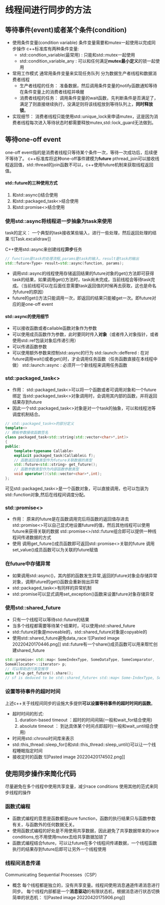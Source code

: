 # 线程间进行同步的方法
## 等待事件(event)或者某个条件(condition)
- 使用条件变量(condition variable)
	条件变量需要和mutex一起使用以完成同步操作
	c++标准库有两种条件变量:
	- std::condtion_variable(最常用) : 只能和std::mutex一起使用
	- std::condition_variable_any : 可以和任何满足**mutex最小定义**的锁一起使用
- 常用工作模式
	 通常用条件变量来实现任务队列
	 分为数据生产者线程和数据消费者线程
	 - 生产者线程的任务：
		 准备数据，然后调用条件变量的notify函数通知等待在条件变量上的消费者线程并唤醒
	- 消费者线程的任务：
			调用条件变量的wait函数，先判断条件是否满足了，满足了则直接继续执行，没满足则将该线程放到等待队列上，**同时释放锁**。
- 实现细节：
	消费者线程只能使用std::unique_lock来申请mutex，这是因为消费者线程每次进入等待状态时都需要释放mutex,std::lock_guard无法做到。
## 等待one-off event
one-off event指的是消费者线程只等待某个条件一次，等待一次成功后，后续便不等待了。
c++标准库将这种one-off事件建模为**future**
pthread_join可以接收线程返回值，std::thread的join函数不可以，c++使用future机制来获取线程返回值。
#### std::future的三种使用方式
1. 和std::async()结合使用
2. 和std::packaged_task<>结合使用
3. 和std::promise<>结合使用
### 使用std::async将线程进一步抽象为task来使用
task的定义：
一个典型的task接收某些输入，进行一些处理，然后返回处理的结果
![[Task.excalidraw]]

C++使用std::async来创建线程**异步**任务
```c++
// function是task的处理流程,params是task的输入，result是task的输出
std::future<Type> result=std::async(function, params);
```
- 调用std::async的线程使用存储返回结果的future对象的get()方法即可获得task的结果，如果调用get()方法时，task尚未完成，当前线程会等待task完成。（当前线程可以在后面任意需要task返回值的时候再去获取，这也是命名为future的原因）
- future的get()方法只能调用一次，即返回的结果只能被get一次。即future对应的是one-off event

#### std::async的使用细节
- 可以接收函数或者callable函数对象作为参数
- 可以使用成员函数作为参数，此时要同时传入**对象**（或者传入对象指针，或者使用std::ref包装对象后传递引用）
- 可以传递函数参数
- 可以使用额外参数来控制std::async的行为
	std::launch::deffered : 在对future调用wait()或者get()时，才会调用任务函数（任务函数直接在本线程中做）
	std::launch::async : 必须开一个新线程来调用任务函数

### std::packaged_task<>
- 作用：
std::packaged_task<>可以将一个函数或者可调用对象和一个future绑定
当std::packaged_task<>对象调用时，会调用其内部的函数，并将返回结果存到future
- 因此一个std::packaged_task<>对象是对一个task的抽象，可以和线程池等调度机制结合。
```c++
// std::packaged_task<>的部分定义
template<>
// 模板参数接收函数签名
class packaged_task<std::string(std::vector<char>*,int)>
{
public:
	template<typename Callable>
	explicit packaged_task(Callable&& f);
	// 函数返回值类型作为future关联数据的类型
	std::future<std::string> get_future();
	// 函数参数类型作为内部函数参数类型
	void operator()(std::vector<char>*,int);
};
```
 可见std::packaged_task<>是一个函数对象，可以直接调用，也可以包装为std::function对象,然后在线程间调度分配。
### std::promise<>
- 作用：
	原来的future是在函数调用完后将函数的返回值存进去
	std::promise<>可以自己显式地设置future的值，然后其他线程可以使用future来获得关联的数据
	std::promise<>/std::future组合即可以提供一种线程间传递数据的方式
- 使用
	调用get_future()成员函数即可返回std::promise<>关联的future
	调用set_value()成员函数可以为关联的future赋值
### 在future中存储异常
- 如果调用std::async()，其内部的函数发生异常,返回的future对象会存储异常对象，调用future的get()函数会重新抛出异常
- std::packaged_task<>有同样的异常机制
- std::promise可以显式调用set_exception()函数来设置future对象存储异常

### 使用std::shared_future
- 只有一个线程可以等待std::future的结果
- 当多个线程都需要等待某个结果时，可以使用std::shared_future
- std::future对象是moveable的，std::shared_future对象是copyable的
- 使用std::shared_future避免data_race
![[Pasted image 20220420170446.png]]
std::future有一个share()成员函数可以用来帮忙创建shared_future
```c++
std::promise< std::map< SomeIndexType, SomeDataType, SomeComparator,
SomeAllocator>::iterator> p;
// 可以帮助进行类型推导
auto sf=p.get_future().share();
// sf is deduced to be std::shared_future< std::map< Some-IndexType, SomeDataType, SomeComparator, SomeAllocator>::iterator>
```

### 设置等待事件的超时时间
上述c++关于线程间同步的设施大多提供**可以设置等待事件的超时时间的函数**。
- 超时时间的形式:
  1. duration-based timeout ：超时的时间间隔(一般和wait_for结合使用)
  2. absolute timeout ： 到达具体某个时间点即超时(一般和wait_until结合使用)
- 时间用std::chrono时间库来表示
- std::this_thread::sleep_for()和std::this_thread::sleep_until()可以让一个线程睡眠指定时间
- 接收定时的函数
![[Pasted image 20220420174502.png]]
## 使用同步操作来简化代码
尽量避免在多个线程中使用共享变量，减少race conditions
使用其他的范式来同步线程的操作
### 函数式编程
- 函数式编程的意思是函数都是pure function，函数的执行结果只与函数参数有关，与函数外的任何数据无关。
- 使用函数式编程的好处是不用使用共享数据，因此避免了共享数据带来的race conditions,也不用使用mutex去给共享数据加锁了
- 函数式编程结合future，可以让future在多个线程间传递数据，一个线程函数执行的结果存到future后即可让另外一个线程使用
### 线程间消息传递
Communicating Sequential Processes（CSP）
- 概念
	   每个线程都是独立的，没有共享变量。线程间使用消息通道传递消息进行同步。
	   每个线程内部都是一个**消息驱动**的有限状态机，根据消息进行状态切换
	   简单的状态机：
![[Pasted image 20220420175906.png]]